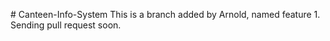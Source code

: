 #   C a n t e e n - I n f o - S y s t e m  
 T h i s   i s   a   b r a n c h   a d d e d   b y   A r n o l d ,   n a m e d   f e a t u r e   1 .  
  
 S e n d i n g   p u l l   r e q u e s t   s o o n . 